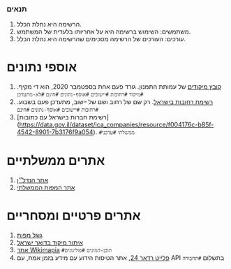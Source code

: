 ### תנאים

1. הרשימה היא נחלת הכלל.
2. משתמשים: השימוש ברשימה היא על אחריותו בלעדית של המשתמש.
3. עורכים: העורכים של הרשימה מסכימים שהרשימה היא נחלת הכלל.

# אוספי נתונים
1. [קובץ מיקודים](https://www.odata.org.il/dataset/00a9749e-c112-4190-9c37-97918b5792cf) של עמותת התמנון. גורד פעם אחת בספטמבר 2020, הוא די מקיף. `#מיקוד` `#רחובות` `#יישובים` `#אוסף-נתונים` `#חינם` `#לא-מתעדכן`
2. [רשימת רחובות בישראל](https://data.gov.il/dataset/321/resource/9ad3862c-8391-4b2f-84a4-2d4c68625f4b). רק שם של רחוב ושם של יישוב, מתעדכן פעם בשבוע.  `#רחובות` `#יישובים` `#אוסף-נתונים` `#חינם`
3. [רשימת חברות בישראל עם כתובות] (https://data.gov.il/dataset/ica_companies/resource/f004176c-b85f-4542-8901-7b3176f9a054). `#ממשלתי` `#עדכני` 

 # אתרים ממשלתיים
 1. [אתר הנדל״ן](https://www.nadlan.gov.il)
 2. [אתר המפות הממשלתי](https://www.govmap.gov.il)
    

# אתרים פרטיים ומסחריים
1. [גוגל מפות](https://maps.google.com) 
2. [איתור מיקוד בדואר ישראל](https://israelpost.co.il/%D7%A9%D7%99%D7%A8%D7%95%D7%AA%D7%99%D7%9D/%D7%90%D7%99%D7%AA%D7%95%D7%A8-%D7%9E%D7%99%D7%A7%D7%95%D7%93/)
3. [אתר Wikimapia](https://wikimapia.org/) `#תוכן-המונים` `#פוליגונים`
4. [פלייט רדאר 24](https://www.flightradar24.com/), אתר הטיסות הידוע עם מידע בזמן אמת, עם API בתשלום `#תחבורה`




